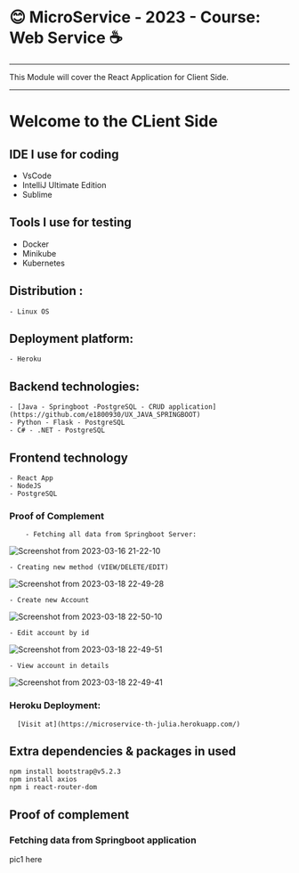 # :blush:  MicroService - 2023 - Course: Web Service :coffee:
*********************************************************
This Module will cover the React Application for Client Side.
**********************************************************
# Welcome to the CLient Side
## IDE I use for coding

- VsCode
- IntelliJ Ultimate Edition
- Sublime

## Tools I use for testing

- Docker
- Minikube
- Kubernetes

## Distribution :

    - Linux OS

## Deployment platform:

    - Heroku

## Backend technologies:

    - [Java - Springboot -PostgreSQL - CRUD application](https://github.com/e1800930/UX_JAVA_SPRINGBOOT)
    - Python - Flask - PostgreSQL
    - C# - .NET - PostgreSQL

## Frontend technology

    - React App
    - NodeJS
    - PostgreSQL

### Proof of Complement
        - Fetching all data from Springboot Server:

![Screenshot from 2023-03-16 21-22-10](https://user-images.githubusercontent.com/49017322/226147284-3b01939f-444a-45d7-a8ce-2a106a77a66e.png)


    - Creating new method (VIEW/DELETE/EDIT)
![Screenshot from 2023-03-18 22-49-28](https://user-images.githubusercontent.com/49017322/226147287-3a71e721-3a4a-472a-9b69-312dda883d78.png)


    - Create new Account 
![Screenshot from 2023-03-18 22-50-10](https://user-images.githubusercontent.com/49017322/226147291-bc766f61-bb62-4bf5-98e6-8135ae8ddcf0.png)


    - Edit account by id

![Screenshot from 2023-03-18 22-49-51](https://user-images.githubusercontent.com/49017322/226147296-b61c9e88-8825-46c1-a82b-5345e09b1546.png)


    - View account in details

![Screenshot from 2023-03-18 22-49-41](https://user-images.githubusercontent.com/49017322/226147141-6b265a88-4fe5-4ab1-92a8-52e356b4afae.png)


### Heroku Deployment:
      [Visit at](https://microservice-th-julia.herokuapp.com/)


## Extra dependencies & packages in used

```
npm install bootstrap@v5.2.3
npm install axios
npm i react-router-dom
```

## Proof of complement
### Fetching data from Springboot application
pic1 here

